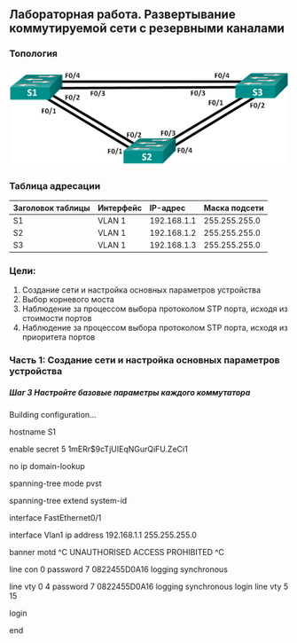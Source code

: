 ## Лабораторная работа. Развертывание коммутируемой сети с резервными каналами

### Топология

![](topology.png)

### Таблица адресации

|Заголовок таблицы	|Интерфейс |IP-адрес	  |Маска подсети|
|:------------------|:---------|:-----------|:------------|
|S1	                |VLAN 1 	 |192.168.1.1 |255.255.255.0|
|S2	                |VLAN 1 	 |192.168.1.2 |255.255.255.0|
|S3	                |VLAN 1 	 |192.168.1.3 |255.255.255.0|

### Цели:

1. Создание сети и настройка основных параметров устройства
2. Выбор корневого моста
3. Наблюдение за процессом выбора протоколом STP порта, исходя из стоимости портов
4. Наблюдение за процессом выбора протоколом STP порта, исходя из приоритета портов

### Часть 1:	Создание сети и настройка основных параметров устройства

##### Шаг 3 Настройте базовые параметры каждого коммутатора
Building configuration...

hostname S1

enable secret 5 $1$mERr$9cTjUIEqNGurQiFU.ZeCi1

no ip domain-lookup

spanning-tree mode pvst

spanning-tree extend system-id

interface FastEthernet0/1

interface Vlan1
 ip address 192.168.1.1 255.255.255.0
 
banner motd ^C UNAUTHORISED ACCESS PROHIBITED ^C

line con 0
 password 7 0822455D0A16
 logging synchronous
 
line vty 0 4
 password 7 0822455D0A16
 logging synchronous
 login
line vty 5 15

 login
 
end
